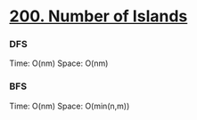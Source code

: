 # [200. Number of Islands](https://leetcode.com/problems/number-of-islands/)

### DFS
Time: O(nm)
Space: O(nm)
### BFS
Time: O(nm)
Space: O(min(n,m))

